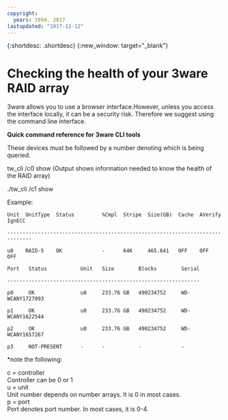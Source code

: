 ```yaml
---
copyright:
  years: 1994, 2017
lastupdated: "2017-12-12"
---
```


{:shortdesc: .shortdesc}
{:new_window: target="_blank"}

# Checking the health of your 3ware RAID array

3ware allows you to use a browser interface.However, unless you access the interface locally, it can be a security risk. Therefore we suggest using the command line interface.

<!--You can download the 3ware CLI utilities the software Library, located in the bottom of Customer Portal.  Please check http://downloads.service.softlayer.com for the latest version (VPN access required to access the downloads page). -->

**Quick command reference for 3ware CLI tools**

These devices must be followed by a number denoting which is being queried.

tw_cli /c0 show (Output shows information needed to know the health of the RAID array)

./tw_cli /c1 show

Example:

    Unit  UnitType  Status         %Cmpl  Stripe  Size(GB)  Cache  AVerify  IgnECC

    ------------------------------------------------------------------------------

    u0    RAID-5    OK             -      64K     465.641   OFF    OFF      OFF    

    Port   Status           Unit   Size        Blocks        Serial

    ---------------------------------------------------------------

    p0     OK               u0     233.76 GB   490234752     WD-WCANY1727093

    p1     OK               u0     233.76 GB   490234752     WD-WCANY1622544

    p2     OK               u0     233.76 GB   490234752     WD-WCANY1657267

    p3     NOT-PRESENT      -      -           -             -

*note the following:

c = controller<br/>
Controller can be 0 or 1<br/>
u = unit<br/>
Unit number depends on number arrays. It is 0 in most cases.<br/>
p = port<br/>
Port denotes port number. In most cases, it is 0-4.
